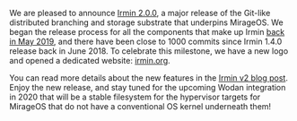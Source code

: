 We are pleased to announce [Irmin
2.0.0](https://github.com/mirage/irmin/releases), a major release of the
Git-like distributed branching and storage substrate that underpins MirageOS.
We began the release process for all the components that make up Irmin [back in
May 2019](https://tarides.com/blog/2019-05-13-on-the-road-to-irmin-v2), and
there have been close to 1000 commits since Irmin 1.4.0 release back in June
2018. To celebrate this milestone, we have a new logo and opened a dedicated
website: [irmin.org](https://irmin.org).

You can read more details about the new features in the [Irmin v2 blog
post](https://tarides.com/blog/2019-11-21-irmin-v2).  Enjoy the new release,
and stay tuned for the upcoming Wodan integration in 2020 that will be a stable
filesystem for the hypervisor targets for MirageOS that do not have a
conventional OS kernel underneath them!

